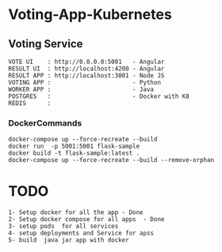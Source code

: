 # Voting-App-Kubernetes

## Voting Service



    VOTE UI    : http://0.0.0.0:5001   - Angular
    RESULT UI  : http://localhost:4200 - Angular 
    RESULT APP : http://localhost:3001 - Node JS
    VOTING APP :                       - Python
    WORKER APP :                       - Java
    POSTGRES   :                       - Docker with K8
    REDIS      :

### DockerCommands

    docker-compose up --force-recreate --build
    docker run  -p 5001:5001 flask-sample
    docker build -t flask-sample:latest .
    docker-compose up --force-recreate --build --remove-orphan

    
    
# TODO

    1- Setup docker for all the app - Done
    2- Setup docker compose for all apps  - Done
    3- setup pods  for all services
    4- setup deployments and Service for apss
    5- build  java jar app with docker 

